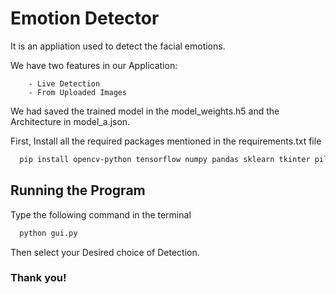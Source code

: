 
# Emotion Detector

It is an appliation used to detect the facial emotions.

We have two features in our Application:

        - Live Detection
        - From Uploaded Images 

We had saved the trained model in the model_weights.h5 and the Architecture in model_a.json.

First, Install all the required packages mentioned in the requirements.txt file

```bash
  pip install opencv-python tensorflow numpy pandas sklearn tkinter pil pil.imagetk
```


## Running the Program

Type the following command in the terminal

```bash
  python gui.py
```
Then select your Desired choice of Detection.

### Thank you!